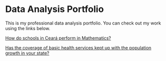 # Data Analysis Portfolio

This is my professional data analysis portfolio. You can check out my work using the links below.</p>
 
[How do schools in Ceará perform in Mathematics?](https://info.basedosdados.org/bdletter17">https://info.basedosdados.org/bdletter17)

[Has the coverage of basic health services kept up with the population growth in your state?](https://info.basedosdados.org/bdletter18)
